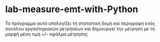 # lab-measure-emt-with-Python
To πρόγραμμα αυτό υπολογίζει τη στατιστική δομή και περιγραφή ενός συνόλου εργαστηριακών μετρήσεων
και δημιουργεί την μέτρηση με τη μορφή μέση τιμή +/- σφάλμα μέτρησης 
